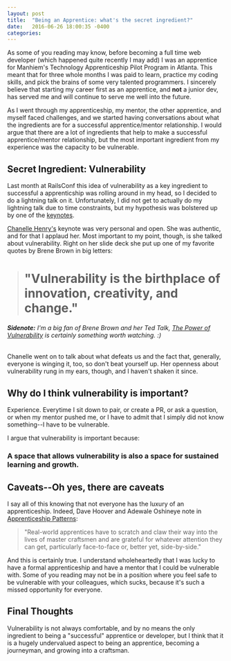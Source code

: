 ```yaml
---
layout: post
title:  "Being an Apprentice: what's the secret ingredient?"
date:   2016-06-26 18:00:35 -0400
categories: 
---
```


As some of you reading may know, before becoming a full time web developer (which happened quite recently I may add) I was an apprentice for Manhiem's Technology Apprenticeship Pilot Program in Atlanta. This meant that for three whole months I was paid to learn, practice my coding skills, and pick the brains of some very talented programmers. I sincerely believe that starting my career first as an apprentice, and **not** a junior dev, has served me and will continue to serve me well into the future.  

As I went through my apprenticeship, my mentor, the other apprentice, and myself faced challenges, and we started having conversations about what the ingredients are for a successful apprentice/mentor relationship. I would argue that there are a lot of ingredients that help to make a successful apprentice/mentor relationship, but the most important ingredient from my experience was the capacity to be vulnerable. 

## Secret Ingredient: Vulnerability
Last month at RailsConf this idea of vulnerability as a key ingredient to successful a apprenticship was rolling around in my head, so I decided to do a lightning talk on it. Unfortunately, I did not get to actually do my lightning talk due to time constraints, but my hypothesis was bolstered up by one of the [keynotes](http://www.slideshare.net/Chanelle7/rails-conference-presentation-2016-ux-rails-and-awesomeness). 

[Chanelle Henry's](https://twitter.com/Chanelle777) keynote was very personal and open. She was authentic, and for that I applaud her. Most important to my point, though, is she talked about vulnerability. Right on her slide deck she put up one of my favorite quotes by Brene Brown in big letters:

># "Vulnerability is the birthplace of innovation, creativity, and change."

###### **Sidenote:** I'm a big fan of Brene Brown and her Ted Talk, [The Power of Vulnerability](https://www.ted.com/talks/brene_brown_on_vulnerability?language=en) is certainly something worth watching. :) 

Chanelle went on to talk about what defeats us and the fact that, generally, everyone is winging it, too, so don't beat yourself up. Her openness about vulnerability rung in my ears, though, and I haven't shaken it since.   

## Why do I think vulnerability is important?
Experience. Everytime I sit down to pair, or create a PR, or ask a question, or when my mentor pushed me, or I have to admit that I simply did not know something--I have to be vulnerable. 

I argue that vulnerability is important because:

### A space that allows vulnerability is also a space for sustained learning and growth.  


## Caveats--Oh yes, there are caveats
I say all of this knowing that not everyone has the luxury of an apprenticeship. Indeed, Dave Hoover and Adewale Oshineye note in [Apprenticeship Patterns](http://chimera.labs.oreilly.com/books/1234000001813/index.html):

>"Real-world apprentices have to scratch and claw their way into the lives of master craftsmen and are grateful for whatever attention they can get, particularly face-to-face or, better yet, side-by-side."

And this is certainly true. I understand wholeheartedly that I was lucky to have a formal apprenticeship and have a mentor that I could be vulnerable with. Some of you reading may not be in a position where you feel safe to be vulnerable with your colleagues, which sucks, because it's such a missed opportunity for everyone.

## Final Thoughts
Vulnerability is not always comfortable, and by no means the only ingredient to being a "successful" apprentice or developer, but I think that it is a hugely undervalued aspect to being an apprentice, becoming a journeyman, and growing into a craftsman. 
